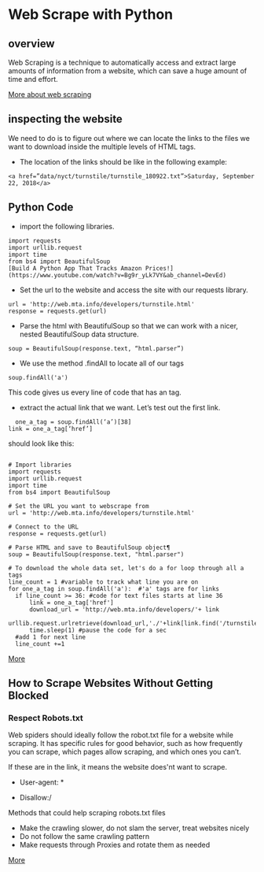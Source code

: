 # Web Scrape with Python
## overview
Web Scraping is a technique to automatically access and extract large amounts of information from a website, which can save a huge amount of time and effort.

[More about web scraping](https://en.wikipedia.org/wiki/Web_scraping)

## inspecting the website
We need to do is to figure out where we can locate the links to the files we want to download inside the multiple levels of HTML tags.

- The location of the links should be like in the following example:
```
<a href=”data/nyct/turnstile/turnstile_180922.txt”>Saturday, September 22, 2018</a>
```

## Python Code

- import the following libraries.
```
import requests
import urllib.request
import time
from bs4 import BeautifulSoup
[Build A Python App That Tracks Amazon Prices!](https://www.youtube.com/watch?v=Bg9r_yLk7VY&ab_channel=DevEd)
```

- Set the url to the website and access the site with our requests library.
```
url = 'http://web.mta.info/developers/turnstile.html'
response = requests.get(url)
```

- Parse the html with BeautifulSoup so that we can work with a nicer, nested BeautifulSoup data structure.
```
soup = BeautifulSoup(response.text, “html.parser”)
```

- We use the method .findAll to locate all of our <a> tags
```
soup.findAll('a')
```
  
This code gives us every line of code that has an <a> tag. 
  
 -  extract the actual link that we want. Let’s test out the first link.
```
  one_a_tag = soup.findAll(‘a’)[38]
link = one_a_tag[‘href’]
```

  
should look like this:
  ```
  
# Import libraries
import requests
import urllib.request
import time
from bs4 import BeautifulSoup

# Set the URL you want to webscrape from
url = 'http://web.mta.info/developers/turnstile.html'

# Connect to the URL
response = requests.get(url)

# Parse HTML and save to BeautifulSoup object¶
soup = BeautifulSoup(response.text, "html.parser")

# To download the whole data set, let's do a for loop through all a tags
line_count = 1 #variable to track what line you are on
for one_a_tag in soup.findAll('a'):  #'a' tags are for links
    if line_count >= 36: #code for text files starts at line 36
        link = one_a_tag['href']
        download_url = 'http://web.mta.info/developers/'+ link
        urllib.request.urlretrieve(download_url,'./'+link[link.find('/turnstile_')+1:]) 
        time.sleep(1) #pause the code for a sec
    #add 1 for next line
    line_count +=1
  
  ```
  
  [More](https://towardsdatascience.com/how-to-web-scrape-with-python-in-4-minutes-bc49186a8460)
  
  
  ## How to Scrape Websites Without Getting Blocked
 ### Respect Robots.txt
Web spiders should ideally follow the robot.txt file for a website while scraping. It has specific rules for good behavior, such as how frequently you can scrape, which pages allow scraping, and which ones you can’t.
  
If these are in the link, it means the website does'nt want to scrape.
- User-agent: *

- Disallow:/
  
  
Methods that could help scraping robots.txt files
 - Make the crawling slower, do not slam the server, treat websites nicely
 - Do not follow the same crawling pattern
 - Make requests through Proxies and rotate them as needed
  
  
  [More](https://www.scrapehero.com/how-to-prevent-getting-blacklisted-while-scraping/)
  
